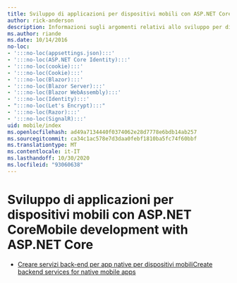 ```yaml
---
title: Sviluppo di applicazioni per dispositivi mobili con ASP.NET Core
author: rick-anderson
description: Informazioni sugli argomenti relativi allo sviluppo per dispositivi mobile con ASP.NET Core.
ms.author: riande
ms.date: 10/14/2016
no-loc:
- ':::no-loc(appsettings.json):::'
- ':::no-loc(ASP.NET Core Identity):::'
- ':::no-loc(cookie):::'
- ':::no-loc(Cookie):::'
- ':::no-loc(Blazor):::'
- ':::no-loc(Blazor Server):::'
- ':::no-loc(Blazor WebAssembly):::'
- ':::no-loc(Identity):::'
- ":::no-loc(Let's Encrypt):::"
- ':::no-loc(Razor):::'
- ':::no-loc(SignalR):::'
uid: mobile/index
ms.openlocfilehash: ad49a7134440f0374062e28d7778e6bdb14ab257
ms.sourcegitcommit: ca34c1ac578e7d3daa0febf1810ba5fc74f60bbf
ms.translationtype: MT
ms.contentlocale: it-IT
ms.lasthandoff: 10/30/2020
ms.locfileid: "93060638"
---
```

# <a name="mobile-development-with-aspnet-core"></a><span data-ttu-id="8718a-103">Sviluppo di applicazioni per dispositivi mobili con ASP.NET Core</span><span class="sxs-lookup"><span data-stu-id="8718a-103">Mobile development with ASP.NET Core</span></span>

* [<span data-ttu-id="8718a-104">Creare servizi back-end per app native per dispositivi mobili</span><span class="sxs-lookup"><span data-stu-id="8718a-104">Create backend services for native mobile apps</span></span>](native-mobile-backend.md)
